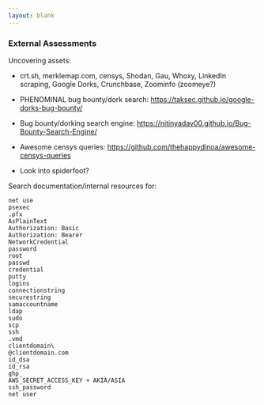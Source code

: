 ```yaml
---
layout: blank
---
```


### External Assessments

Uncovering assets:
- crt.sh, merklemap.com, censys, Shodan, Gau, Whoxy, LinkedIn scraping, Google Dorks, Crunchbase, Zoominfo (zoomeye?)

- PHENOMINAL bug bounty/dork search: https://taksec.github.io/google-dorks-bug-bounty/
- Bug bounty/dorking search engine: https://nitinyadav00.github.io/Bug-Bounty-Search-Engine/
- Awesome censys queries: https://github.com/thehappydinoa/awesome-censys-queries

- Look into spiderfoot?

Search documentation/internal resources for:

```
net use
psexec
.pfx
AsPlainText
Authorization: Basic
Authorization: Bearer
NetworkCredential
password
root
passwd
credential
putty
logins
connectionstring
securestring
samaccountname
ldap
sudo
scp
ssh
.vmd
clientdomain\
@clientdomain.com
id_dsa
id_rsa
ghp_
AWS_SECRET_ACCESS_KEY + AKIA/ASIA
ssh_password
net user
```